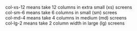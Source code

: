 col-xs-12 means take 12 columns in extra small (xs) screens <br>
col-sm-6 means take 6 columns in small (sm) screes <br>
col-md-4 means take 4 columns in medium (md) screens <br>
col-lg-2 means take 2 column width in large (lg) screens